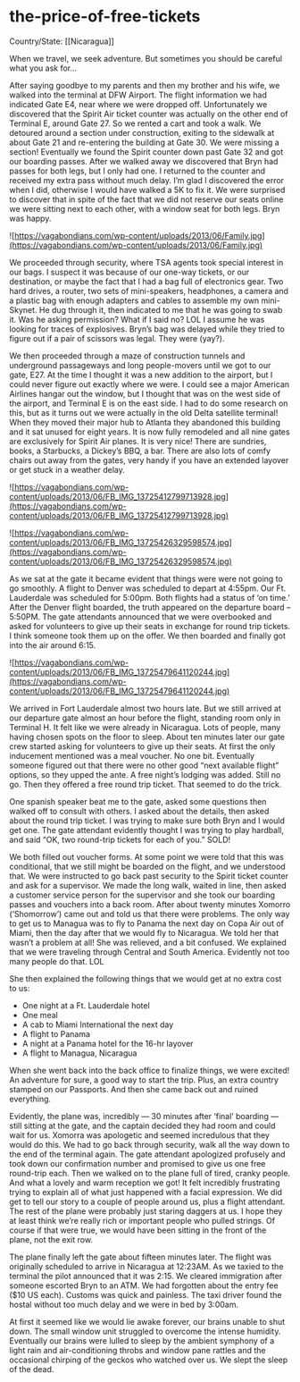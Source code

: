 # the-price-of-free-tickets

Country/State: [[Nicaragua]]

When we travel, we seek adventure. But sometimes you should be careful what you ask for…

After saying goodbye to my parents and then my brother and his wife, we walked into the terminal at DFW Airport. The flight information we had indicated Gate E4, near where we were dropped off. Unfortunately we discovered that the Spirit Air ticket counter was actually on the other end of Terminal E, around Gate 27. So we rented a cart and took a walk. We detoured around a section under construction, exiting to the sidewalk at about Gate 21 and re-entering the building at Gate 30. We were missing a section! Eventually we found the Spirit counter down past Gate 32 and got our boarding passes. After we walked away we discovered that Bryn had passes for both legs, but I only had one. I returned to the counter and received my extra pass without much delay. I’m glad I discovered the error when I did, otherwise I would have walked a 5K to fix it. We were surprised to discover that in spite of the fact that we did not reserve our seats online we were sitting next to each other, with a window seat for both legs. Bryn was happy.

![https://vagabondians.com/wp-content/uploads/2013/06/Family.jpg](https://vagabondians.com/wp-content/uploads/2013/06/Family.jpg)

We proceeded through security, where TSA agents took special interest in our bags. I suspect it was because of our one-way tickets, or our destination, or maybe the fact that I had a bag full of electronics gear. Two hard drives, a router, two sets of mini-speakers, headphones, a camera and a plastic bag with enough adapters and cables to assemble my own mini-Skynet. He dug through it, then indicated to me that he was going to swab it. Was he asking permission? What if I said no? LOL I assume he was looking for traces of explosives. Bryn’s bag was delayed while they tried to figure out if a pair of scissors was legal. They were (yay?).

We then proceeded through a maze of construction tunnels and underground passageways and long people-movers until we got to our gate, E27. At the time I thought it was a new addition to the airport, but I could never figure out exactly where we were. I could see a major American Airlines hangar out the window, but I thought that was on the west side of the airport, and Terminal E is on the east side. I had to do some research on this, but as it turns out we were actually in the old Delta satellite terminal! When they moved their major hub to Atlanta they abandoned this building and it sat unused for eight years. It is now fully remodeled and all nine gates are exclusively for Spirit Air planes. It is very nice! There are sundries, books, a Starbucks, a Dickey’s BBQ, a bar. There are also lots of comfy chairs out away from the gates, very handy if you have an extended layover or get stuck in a weather delay.

![https://vagabondians.com/wp-content/uploads/2013/06/FB_IMG_13725412799713928.jpg](https://vagabondians.com/wp-content/uploads/2013/06/FB_IMG_13725412799713928.jpg)

![https://vagabondians.com/wp-content/uploads/2013/06/FB_IMG_13725426329598574.jpg](https://vagabondians.com/wp-content/uploads/2013/06/FB_IMG_13725426329598574.jpg)

As we sat at the gate it became evident that things were were not going to go smoothly. A flight to Denver was scheduled to depart at 4:55pm. Our Ft. Lauderdale was scheduled for 5:00pm. Both flights had a status of ‘on time.’ After the Denver flight boarded, the truth appeared on the departure board – 5:50PM. The gate attendants announced that we were overbooked and asked for volunteers to give up their seats in exchange for round trip tickets. I think someone took them up on the offer. We then boarded and finally got into the air around 6:15.

![https://vagabondians.com/wp-content/uploads/2013/06/FB_IMG_13725479641120244.jpg](https://vagabondians.com/wp-content/uploads/2013/06/FB_IMG_13725479641120244.jpg)

We arrived in Fort Lauderdale almost two hours late. But we still arrived at our departure gate almost an hour before the flight, standing room only in Terminal H. It felt like we were already in Nicaragua. Lots of people, many having chosen spots on the floor to sleep. About ten minutes later our gate crew started asking for volunteers to give up their seats. At first the only inducement mentioned was a meal voucher. No one bit. Eventually someone figured out that there were no other good “next available flight” options, so they upped the ante. A free night’s lodging was added. Still no go. Then they offered a free round trip ticket. That seemed to do the trick.

One spanish speaker beat me to the gate, asked some questions then walked off to consult with others. I asked about the details, then asked about the round trip ticket. I was trying to make sure both Bryn and I would get one. The gate attendant evidently thought I was trying to play hardball, and said “OK, two round-trip tickets for each of you.” SOLD!

We both filled out voucher forms. At some point we were told that this was conditional, that we still might be boarded on the flight, and we understood that. We were instructed to go back past security to the Spirit ticket counter and ask for a supervisor. We made the long walk, waited in line, then asked a customer service person for the supervisor and she took our boarding passes and vouchers into a back room. After about twenty minutes Xomorro (‘Shomorrow’) came out and told us that there were problems. The only way to get us to Managua was to fly to Panama the next day on Copa Air out of Miami, then the day after that we would fly to Nicaragua. We told her that wasn’t a problem at all! She was relieved, and a bit confused. We explained that we were traveling through Central and South America. Evidently not too many people do that. LOL

She then explained the following things that we would get at no extra cost to us:

- One night at a Ft. Lauderdale hotel
- One meal
- A cab to Miami International the next day
- A flight to Panama
- A night at a Panama hotel for the 16-hr layover
- A flight to Managua, Nicaragua

When she went back into the back office to finalize things, we were excited! An adventure for sure, a good way to start the trip. Plus, an extra country stamped on our Passports. And then she came back out and ruined everything.

Evidently, the plane was, incredibly — 30 minutes after ‘final’ boarding — still sitting at the gate, and the captain decided they had room and could wait for us. Xomorra was apologetic and seemed incredulous that they would do this. We had to go back through security, walk all the way down to the end of the terminal again. The gate attendant apologized profusely and took down our confirmation number and promised to give us one free round-trip each. Then we walked on to the plane full of tired, cranky people. And what a lovely and warm reception we got! It felt incredibly frustrating trying to explain all of what just happened with a facial expression. We did get to tell our story to a couple of people around us, plus a flight attendant. The rest of the plane were probably just staring daggers at us. I hope they at least think we’re really rich or important people who pulled strings. Of course if that were true, we would have been sitting in the front of the plane, not the exit row.

The plane finally left the gate about fifteen minutes later. The flight was originally scheduled to arrive in Nicaragua at 12:23AM. As we taxied to the terminal the pilot announced that it was 2:15. We cleared immigration after someone escorted Bryn to an ATM. We had forgotten about the entry fee ($10 US each). Customs was quick and painless. The taxi driver found the hostal without too much delay and we were in bed by 3:00am.

At first it seemed like we would lie awake forever, our brains unable to shut down. The small window unit struggled to overcome the intense humidity. Eventually our brains were lulled to sleep by the ambient symphony of a light rain and air-conditioning throbs and window pane rattles and the occasional chirping of the geckos who watched over us. We slept the sleep of the dead.